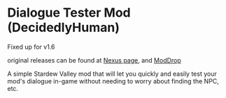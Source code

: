 ﻿# Dialogue Tester Mod (DecidedlyHuman)

Fixed up for v1.6

original releases can be found at [Nexus page](https://www.nexusmods.com/users/79440738?tab=user+files), and [ModDrop](https://www.moddrop.com/stardew-valley/profile/251772/mods) 

A simple Stardew Valley mod that will let you quickly and easily test your mod's dialogue in-game without needing to
worry about finding the NPC, etc.
